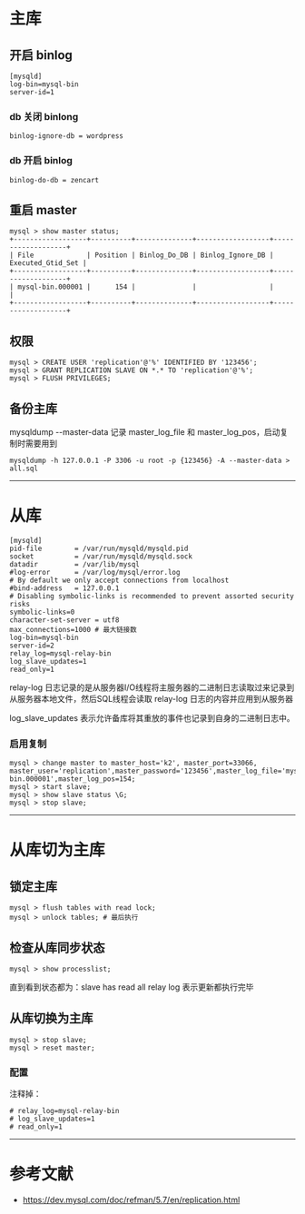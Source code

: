 # 主库 

## 开启 binlog

```
[mysqld]
log-bin=mysql-bin
server-id=1
```

### db 关闭 binlong

```
binlog-ignore-db = wordpress 
```

### db 开启 binlog 

```
binlog-do-db = zencart 
```

## 重启 master

```
mysql > show master status;
+------------------+----------+--------------+------------------+-------------------+
| File             | Position | Binlog_Do_DB | Binlog_Ignore_DB | Executed_Gtid_Set |
+------------------+----------+--------------+------------------+-------------------+
| mysql-bin.000001 |      154 |              |                  |                   |
+------------------+----------+--------------+------------------+-------------------+
```

## 权限

```
mysql > CREATE USER 'replication'@'%' IDENTIFIED BY '123456';
mysql > GRANT REPLICATION SLAVE ON *.* TO 'replication'@'%';
mysql > FLUSH PRIVILEGES;
```

## 备份主库

mysqldump --master-data 记录 master_log_file 和 master_log_pos，启动复制时需要用到

```
mysqldump -h 127.0.0.1 -P 3306 -u root -p {123456} -A --master-data > all.sql

```

---

# 从库

```
[mysqld]
pid-file        = /var/run/mysqld/mysqld.pid
socket          = /var/run/mysqld/mysqld.sock
datadir         = /var/lib/mysql
#log-error      = /var/log/mysql/error.log
# By default we only accept connections from localhost
#bind-address   = 127.0.0.1
# Disabling symbolic-links is recommended to prevent assorted security risks
symbolic-links=0
character-set-server = utf8
max_connections=1000 # 最大链接数
log-bin=mysql-bin
server-id=2
relay_log=mysql-relay-bin
log_slave_updates=1
read_only=1
```

relay-log 日志记录的是从服务器I/O线程将主服务器的二进制日志读取过来记录到从服务器本地文件，然后SQL线程会读取 relay-log 日志的内容并应用到从服务器

log_slave_updates 表示允许备库将其重放的事件也记录到自身的二进制日志中。

### 启用复制

```
mysql > change master to master_host='k2', master_port=33066, master_user='replication',master_password='123456',master_log_file='mysql-bin.000001',master_log_pos=154;
mysql > start slave;
mysql > show slave status \G;
mysql > stop slave;
```

---

# 从库切为主库

## 锁定主库

```
mysql > flush tables with read lock;
mysql > unlock tables; # 最后执行 
```

## 检查从库同步状态

```
mysql > show processlist;
```

直到看到状态都为：slave has read all relay log 表示更新都执行完毕

## 从库切换为主库

```
mysql > stop slave;
mysql > reset master;
```

### 配置

注释掉：

```
# relay_log=mysql-relay-bin
# log_slave_updates=1
# read_only=1
```

---

# 参考文献
- https://dev.mysql.com/doc/refman/5.7/en/replication.html
